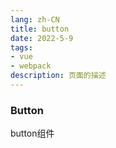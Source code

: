 ```yaml
---
lang: zh-CN
title: button
date: 2022-5-9  
tags:
- vue
- webpack
description: 页面的描述
---
```




### Button

button组件